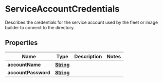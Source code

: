 

# ServiceAccountCredentials

Describes the credentials for the service account used by the fleet or image builder to connect to the directory.

## Properties

| Name | Type | Description | Notes |
|------------ | ------------- | ------------- | -------------|
|**accountName** | [**String**](String.md) |  |  |
|**accountPassword** | [**String**](String.md) |  |  |



